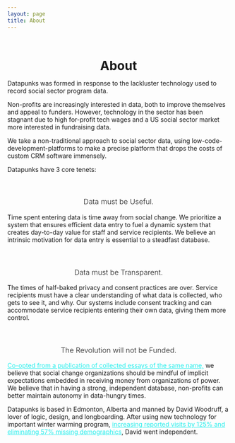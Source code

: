 ```yaml
---
layout: page
title: About
---
```


<h1 style="text-align: center; margin: auto; padding-top: 3rem;">About</h1>

Datapunks was formed in response to the lackluster technology used to record social sector program data.

Non-profits are increasingly interested in data, both to improve themselves and appeal to funders. However, technology in the sector has been stagnant due to high for-profit tech wages and a US social sector market more interested in fundraising data.

We take a non-traditional approach to social sector data, using low-code-development-platforms to make a precise platform that drops the costs of custom CRM software immensely.

<div class="line"></div>

Datapunks have 3 core tenets:


<h3 style="text-align: center; padding-top: 2rem; font-weight: 300;">Data must be Useful.</h3>

Time spent entering data is time away from social change. We prioritize a system that ensures efficient data entry to fuel a dynamic system that creates day-to-day value for staff and service recipients. We believe an intrinsic motivation for data entry is essential to a steadfast database.

<h3 style="text-align: center; padding-top: 2rem; font-weight: 300;">Data must be Transparent.</h3>

The times of half-baked privacy and consent practices are over. Service recipients must have a clear understanding of what data is collected, who gets to see it, and why. Our systems include consent tracking and can accommodate service recipients entering their own data, giving them more control.

<h3 style="text-align: center; padding-top: 2rem; font-weight: 300;">The Revolution will not be Funded.</h3>

<a href="https://www.dukeupress.edu/the-revolution-will-not-be-funded" target="_blank" style="text-decoration:underline;color:#23eeec;">Co-opted from a publication of collected essays of the same name,</a> we believe that social change organizations should be mindful of implicit expectations embedded in receiving money from organizations of power. We believe that in having a strong, independent database, non-profits can better maintain autonomy in data-hungry times.

<div class="line"></div>

Datapunks is based in Edmonton, Alberta and manned by David Woodruff, a lover of logic, design, and longboarding. After using new technology for important winter warming program, <a href="http://boylestreet.org/data-scarcity-data-abundance/" target="_blank" style="text-decoration:underline;color:#23eeec;">increasing reported visits by 125% and eliminating 57% missing demographics</a>, David went independent.
